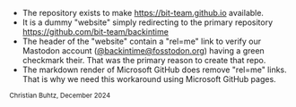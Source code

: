 * The repository exists to make https://bit-team.github.io available.
* It is a dummy "website" simply redirecting to the primary repository https://github.com/bit-team/backintime
* The header of the "website" contain a "rel=me" link to verify our Mastodon account ([@backintime@fosstodon.org](https://fosstodon.org/@backintime)) having a green checkmark their. That was the primary reason to create that repo.
* The markdown render of Microsoft GitHub does remove "rel=me" links. That is why we need this workaround using Microsoft GitHub pages.

<sub>Christian Buhtz, December 2024</sub>
